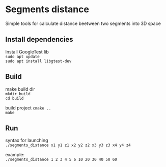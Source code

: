 # Segments distance
Simple tools for calculate distance beetween two segments into 3D space

## Install dependencies
Install GoogleTest lib<br>
`sudo apt update`<br>
`sudo apt install libgtest-dev`<br>

## Build
make build dir<br>
`mkdir build`<br>
`cd build`<br>

build project
`cmake ..`<br>
`make`<br>

## Run
syntax for launching<br>
`./segments_distance x1 y1 z1 x2 y2 z2 x3 y3 z3 x4 y4 z4`<br>

example:<br>
`./segments_distance 1 2 3 4 5 6 10 20 30 40 50 60`